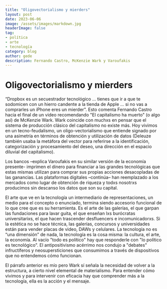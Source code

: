 ```yaml
---
title: "Oligovectorialismo y mierders"
layout: post
date: 2023-06-06
image: /assets/images/markdown.jpg
headerImage: false
tag:
- política
- arte
- tecnología
category: blog
author: gede
description: Fernando Castro, McKenzie Wark y Varoufakis
---
```


# Oligovectorialismo y mierders

“Dropbox es un secuestrador tecnológico … tienes que ir a que te sodomicen con un hierro candente a la tienda de Apple … si no vas a comprarles un iPhone eres un mierder". Esto comenta Fernando Castro hacia el final de un video recomendando "El capitalismo ha muerto" (o algo así) de McKenzie Wark. Wark coincide con muchxs en pensar que el sistema de producción clásico del capitalismo no existe más. Hoy vivimos en un tecno-feudalismo, un oligo-vectorialismo que entiende signado por	una asimetría en términos de obtención y utilización de datos (Deleuze también usaba la metáfora del vector para referirse a la identificación, categorización y procesamiento del deseo, una dirección en el espacio diluvial del capitalismo).

Los bancos –explica Varoufakis en su similar versión de la economía presente- imprimen el dinero para financiar a las grandes tecnológicas que estas mismas utilizan para comprar sus propias acciones 	desacopladas de las ganancias. Las plataformas digitales –continúa– han reemplazado a los mercados como lugar de obtención de riqueza y todxs nosotrxs producimos sin descanso los datos que son su capital.

El arte que ve en la tecnología un intermediario de representaciones, un medio para el concepto o enunciado, termina siendo accesorio funcional de lo que cree que es su herramienta. Es el arte de las galerías, el que garpan las fundaciones para lavar guita, el que enseñan lxs burócratas universitarixs, el que hacen trascender desfluencers e incomunicadorxs. Si la estética no se hace técnica, las
galerías, concursos y universidades	están para vender placas de video, DAWs y celulares. La tecnología no es “una dimensión” de nada, la tecnología es la cosa misma: la cultura, el arte, la economía. Al vacío "todo es político" hay que responderle con "lo político es tecnológico".	El antipositivismo acérrimo nos condujo	a "debates" infructíferos y neosupersticiones que consumimos a través de dispositivos que no entendemos	cómo funcionan.

El párrafo anterior es mío pero Wark sí señala la necesidad de volver a la estructura, a cierto nivel elemental de materialismo. Para entender cómo vivimos y para intervenir con eficacia hay que comprender más a la tecnología, ella es la acción y el mensaje.
